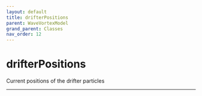 ```yaml
---
layout: default
title: drifterPositions
parent: WaveVortexModel
grand_parent: Classes
nav_order: 12
---
```


#  drifterPositions

Current positions of the drifter particles


---

